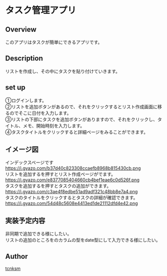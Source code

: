 タスク管理アプリ
====

## Overview
このアプリはタスクが簡単にできるアプリです。

## Description
リストを作成し、その中にタスクを貼り付けていきます。

## set up
①ログインします。  
②リストを追加ボタンがあるので、それをクリックするとリスト作成画面に移るのでそこに日付を入力します。  
③リストの下部にタスクを追加ボタンがありますので、それをクリックし、タイトル、メモ、開始時刻を入力します。  
④タスクタイトルをクリックすると詳細ページをみることができます。

## イメージ図
インデックスページです  
https://i.gyazo.com/b37d40c823308ccaefb8968b815430cb.png  
リストを追加するを押すとリスト作成ページがでます。  
https://i.gyazo.com/e8377085404660cb4bef1eae6c0d526f.png  
タスクを追加するを押すとタスクの追加ができます。  
https://i.gyazo.com/c3ae4f8edbe51ad9adf321c48bb8e7a4.png  
タスクのタイトルをクリックするとタスクの詳細が確認できます。  
https://i.gyazo.com/54d48c5608e4413ed1de21112dfd4e42.png  

## 実装予定内容
非同期で追加できる様にしたい。  
リストの追加のところをのカラムの型をdate型にして入力できる様にしたい。  




## Author

[tcnksm](https://github.com/wattyo0314/todo.git)

